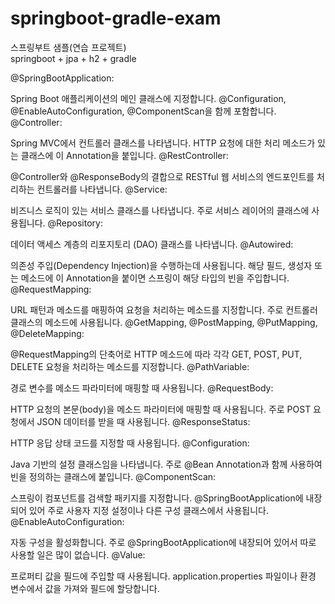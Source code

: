 # springboot-gradle-exam
스프링부트 샘플(연습 프로젝트)<br>
springboot + jpa + h2 + gradle

@SpringBootApplication:

Spring Boot 애플리케이션의 메인 클래스에 지정합니다.
@Configuration, @EnableAutoConfiguration, @ComponentScan을 함께 포함합니다.
@Controller:

Spring MVC에서 컨트롤러 클래스를 나타냅니다.
HTTP 요청에 대한 처리 메소드가 있는 클래스에 이 Annotation을 붙입니다.
@RestController:

@Controller와 @ResponseBody의 결합으로 RESTful 웹 서비스의 엔드포인트를 처리하는 컨트롤러를 나타냅니다.
@Service:

비즈니스 로직이 있는 서비스 클래스를 나타냅니다.
주로 서비스 레이어의 클래스에 사용됩니다.
@Repository:

데이터 액세스 계층의 리포지토리 (DAO) 클래스를 나타냅니다.
@Autowired:

의존성 주입(Dependency Injection)을 수행하는데 사용됩니다.
해당 필드, 생성자 또는 메소드에 이 Annotation을 붙이면 스프링이 해당 타입의 빈을 주입합니다.
@RequestMapping:

URL 패턴과 메소드를 매핑하여 요청을 처리하는 메소드를 지정합니다.
주로 컨트롤러 클래스의 메소드에 사용됩니다.
@GetMapping, @PostMapping, @PutMapping, @DeleteMapping:

@RequestMapping의 단축어로 HTTP 메소드에 따라 각각 GET, POST, PUT, DELETE 요청을 처리하는 메소드를 지정합니다.
@PathVariable:

경로 변수를 메소드 파라미터에 매핑할 때 사용됩니다.
@RequestBody:

HTTP 요청의 본문(body)을 메소드 파라미터에 매핑할 때 사용됩니다.
주로 POST 요청에서 JSON 데이터를 받을 때 사용됩니다.
@ResponseStatus:

HTTP 응답 상태 코드를 지정할 때 사용됩니다.
@Configuration:

Java 기반의 설정 클래스임을 나타냅니다.
주로 @Bean Annotation과 함께 사용하여 빈을 정의하는 클래스에 붙입니다.
@ComponentScan:

스프링이 컴포넌트를 검색할 패키지를 지정합니다.
@SpringBootApplication에 내장되어 있어 주로 사용자 지정 설정이나 다른 구성 클래스에서 사용됩니다.
@EnableAutoConfiguration:

자동 구성을 활성화합니다. 주로 @SpringBootApplication에 내장되어 있어서 따로 사용할 일은 많이 없습니다.
@Value:

프로퍼티 값을 필드에 주입할 때 사용됩니다.
application.properties 파일이나 환경 변수에서 값을 가져와 필드에 할당합니다.
